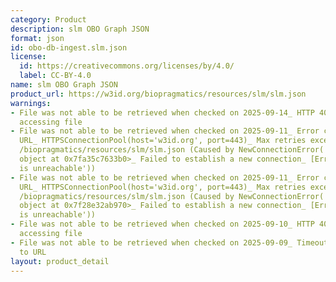 ```yaml
---
category: Product
description: slm OBO Graph JSON
format: json
id: obo-db-ingest.slm.json
license:
  id: https://creativecommons.org/licenses/by/4.0/
  label: CC-BY-4.0
name: slm OBO Graph JSON
product_url: https://w3id.org/biopragmatics/resources/slm/slm.json
warnings:
- File was not able to be retrieved when checked on 2025-09-14_ HTTP 404 error when
  accessing file
- File was not able to be retrieved when checked on 2025-09-11_ Error connecting to
  URL_ HTTPSConnectionPool(host='w3id.org', port=443)_ Max retries exceeded with url_
  /biopragmatics/resources/slm/slm.json (Caused by NewConnectionError('<urllib3.connection.HTTPSConnection
  object at 0x7fa35c7633b0>_ Failed to establish a new connection_ [Errno 101] Network
  is unreachable'))
- File was not able to be retrieved when checked on 2025-09-11_ Error connecting to
  URL_ HTTPSConnectionPool(host='w3id.org', port=443)_ Max retries exceeded with url_
  /biopragmatics/resources/slm/slm.json (Caused by NewConnectionError('<urllib3.connection.HTTPSConnection
  object at 0x7f28e32ab970>_ Failed to establish a new connection_ [Errno 101] Network
  is unreachable'))
- File was not able to be retrieved when checked on 2025-09-10_ HTTP 404 error when
  accessing file
- File was not able to be retrieved when checked on 2025-09-09_ Timeout connecting
  to URL
layout: product_detail
---
```

